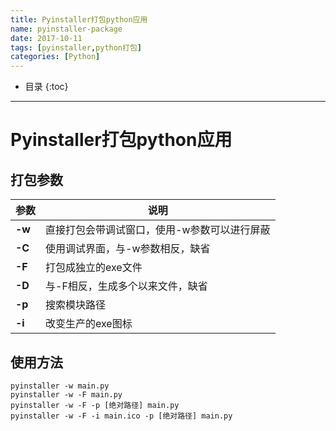 ```yaml
---
title: Pyinstaller打包python应用
name: pyinstaller-package
date: 2017-10-11
tags: [pyinstaller,python打包]
categories: [Python]
---
```


* 目录
{:toc}

---

# Pyinstaller打包python应用

## 打包参数

|参数|说明|
|-|-|
|**-w**|直接打包会带调试窗口，使用-w参数可以进行屏蔽|
|**-C**|使用调试界面，与-w参数相反，缺省|
|**-F**|打包成独立的exe文件|
|**-D**|与-F相反，生成多个以来文件，缺省|
|**-p**|搜索模块路径|
|**-i**|改变生产的exe图标|

## 使用方法

```shell
pyinstaller -w main.py
pyinstaller -w -F main.py
pyinstaller -w -F -p [绝对路径] main.py
pyinstaller -w -F -i main.ico -p [绝对路径] main.py
```